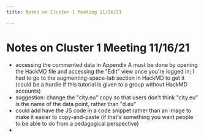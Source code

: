 ```yaml
---
title: Notes on Cluster 1 Meeting 11/16/21

---
```


# Notes on Cluster 1 Meeting 11/16/21

* accessing the commented data in Appendix A must be done by opening the HackMD file and accessing the "Edit" view once you're logged in; I had to go to the augmenting-space-lab section in HackMD to get it (could be a hurdle if this tutorial is given to a group without HackMD accounts)
* suggestion: change the "city.eu" copy so that users don't think "city.eu" is the name of the data point, rather than "d.eu"
* could add have the JS code in a code snippet rather than an image to make it easier to copy-and-paste (if that's something you want people to be able to do from a pedagogical perspective)
* 
